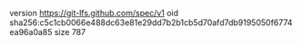 version https://git-lfs.github.com/spec/v1
oid sha256:c5c1cb0066e488dc63e81e29dd7b2b1cb5d70afd7db9195050f6774ea96a0a85
size 787
